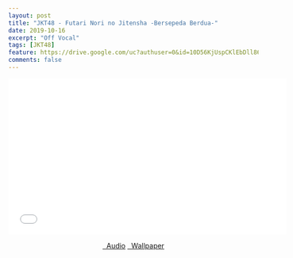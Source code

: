 ```yaml
---
layout: post
title: "JKT48 - Futari Nori no Jitensha -Bersepeda Berdua-"
date: 2019-10-16
excerpt: "Off Vocal"
tags: [JKT48]
feature: https://drive.google.com/uc?authuser=0&id=10D56KjUspCKlEbDll86xeXmN7oMk6aFf&export=download
comments: false
---
```

<iframe width="560" height="315" src="//www.youtube.com/embed/fMnE-Rh6CM8" frameborder="0"> </iframe>
<center>
<figure class="half">
<a href="https://drive.google.com/uc?authuser=0&id=1CjY7XO5eC3Zyb50HTDVmELj00BOn1AIe&export=download" class="btn" target="_blank" rel="noopener noreferrer"><i class="fa fa-caret-down"></i> &nbsp; Audio</a>
<a href="https://drive.google.com/uc?authuser=0&id=10D56KjUspCKlEbDll86xeXmN7oMk6aFf&export=download" class="btn" target="_blank" rel="noopener noreferrer"><i class="fa fa-caret-down"></i> &nbsp; Wallpaper</a>
</figure>
</center>
